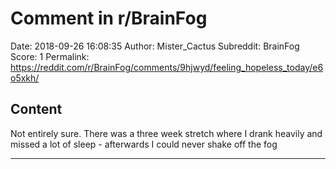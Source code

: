 # Comment in r/BrainFog

Date: 2018-09-26 16:08:35
Author: Mister_Cactus
Subreddit: BrainFog
Score: 1
Permalink: https://reddit.com/r/BrainFog/comments/9hjwyd/feeling_hopeless_today/e6o5xkh/

## Content

Not entirely sure. There was a three week stretch where I drank heavily and missed a lot of sleep - afterwards I could never shake off the fog

---

